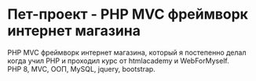 # Пет-проект - PHP MVC фреймворк интернет магазина

PHP MVC фреймворк интернет магазина, который я постепенно делал когда учил PHP и проходил курс от htmlacademy и WebForMyself.  
PHP 8, MVC, ООП, MySQL, jquery, bootstrap.